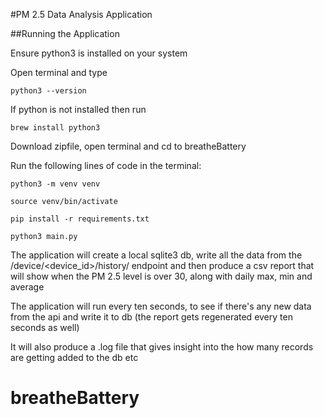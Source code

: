 
#PM 2.5 Data Analysis Application

##Running the Application

Ensure python3 is installed on your system

Open terminal and type 

```python3 --version```

If python is not installed then run

```brew install python3```

Download zipfile, open terminal and cd to breatheBattery 

Run the following lines of code in the terminal:

```python3 -m venv venv```

```source venv/bin/activate```

```pip install -r requirements.txt```

```python3 main.py```


The application will create a local sqlite3 db, write all the data from the /device/<device_id>/history/ endpoint and then produce a csv report that will show when the PM 2.5 level is over 30, along with daily max, min and average

The application will run every ten seconds, to see if there's any new data from the api and write it to db (the report gets regenerated every ten seconds as well) 

It will also produce a .log file that gives insight into the how many records are getting added to the db etc





# breatheBattery
